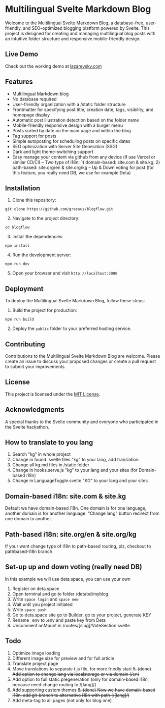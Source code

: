 # Multilingual Svelte Markdown Blog

Welcome to the Multilingual Svelte Markdown Blog, a database-free, user-friendly, and SEO-optimized blogging platform powered by Svelte. This project is designed for creating and managing multilingual blog posts with an intuitive folder structure and responsive mobile-friendly design.

## Live Demo

Check out the working demo at [lazarevsky.com](https://www.lazarevsky.com)

## Features

- Multilingual Markdown blog
- No database required
- User-friendly organization with a /static folder structure
- Frontmatter for specifying post title, creation date, tags, visibility, and homepage display
- Automatic post illustration detection based on the folder name
- Mobile-friendly responsive design with a burger menu
- Posts sorted by date on the main page and within the blog
- Tag support for posts
- Simple autoposting for scheduling posts on specific dates
- SEO optimization with Server Site Generation (SSG)
- Dark and light theme-switching support
- Easy manage your content via github from any device (if use Vercel or similar CD/CI)
– Two type of i18n: 1) domain-based: site.com & site.kg, 2) path-based: site.org/en & site.org/kg
– Up & Down voting for post (for this feature, you really need DB, we use for example Deta)

## Installation

1. Clone this repository:
```
git clone https://github.com/gressus/blogflow.git
```

2. Navigate to the project directory:
```
cd blogflow
```

3. Install the dependencies:
```
npm install
```

4. Run the development server:
```
npm run dev
```

5. Open your browser and visit `http://localhost:3000`

## Deployment

To deploy the Multilingual Svelte Markdown Blog, follow these steps:

1. Build the project for production:
```
npm run build
```

2. Deploy the `public` folder to your preferred hosting service.

## Contributing

Contributions to the Multilingual Svelte Markdown Blog are welcome. Please create an issue to discuss your proposed changes or create a pull request to submit your improvements.

## License

This project is licensed under the [MIT License](LICENSE).

## Acknowledgments

A special thanks to the Svelte community and everyone who participated in the Svelte hackathon.

## How to translate to you lang
1. Search "kg" in whole project
2. Change in found .svelte files "kg" to your lang, add translation
3. Change all kg.md files in /static folder
4. Change in hooks.serve.js "kg" to your lang and your sites (for Domain-based i18n)
5. Change in LanguageToggle.svelte "KG" to your lang and your sites

## Domain-based i18n: site.com & site.kg
Default we have domain-based i18n. One domain is for one language, another domain is for another language.
"Change lang" button redirect from one domain to another.

## Path-based i18n: site.org/en & site.org/kg
If your want change type of i18n to path-based routing, plz, checkout to pathbased-i18n branch

## Set-up up and down voting (really need DB)
In this example we will use deta.space, you can use your own
1. Register on deta.space
2. Open terminal and go to folder /detabd/myblog
3. Write `space login` and `space new`
4. Wait until you project initiated
5. Write `space push`
6. Go to deta.space site go to Builder, go to your project, generate KEY
7. Rename _env to .env and paste key from Deta
8. Uncomment onMount in /routes/[slug]/VoteSection.svelte

## Todo
1. Optimize image loading
2. Different image size for preview and for full article
3. Translate project page
4. Move translations to separate t.js file, for more friedly start
~~5. (done) Add option to change lang via localstorage or via domain (/en)~~
6. Add option to full static pregeneration (only for domain-based i18n, because need change routing to /[lang]/)
7. Add supporting custom themes
~~8. (done) Now we have domain-based i18n, add git-branch to alternative i18n with path (/[lang]/)~~
9. Add meta-tag to all pages (not only for blog one)